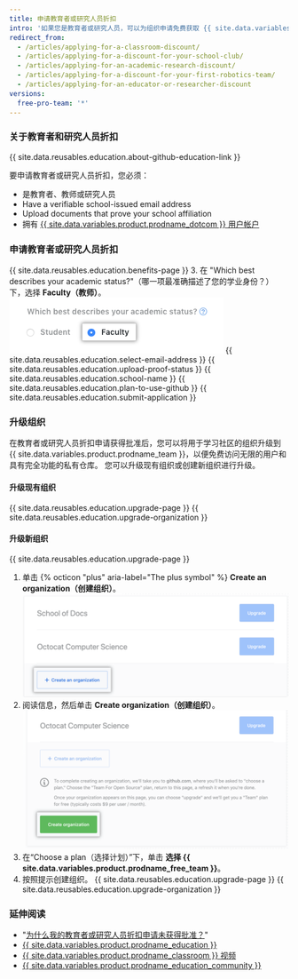 ```yaml
---
title: 申请教育者或研究人员折扣
intro: '如果您是教育者或研究人员，可以为组织申请免费获取 {{ site.data.variables.product.prodname_team }}。'
redirect_from:
  - /articles/applying-for-a-classroom-discount/
  - /articles/applying-for-a-discount-for-your-school-club/
  - /articles/applying-for-an-academic-research-discount/
  - /articles/applying-for-a-discount-for-your-first-robotics-team/
  - /articles/applying-for-an-educator-or-researcher-discount
versions:
  free-pro-team: '*'
---
```


### 关于教育者和研究人员折扣

{{ site.data.reusables.education.about-github-education-link }}

要申请教育者或研究人员折扣，您必须：
- 是教育者、教师或研究人员
- Have a verifiable school-issued email address
- Upload documents that prove your school affiliation
- 拥有 [{{ site.data.variables.product.prodname_dotcom }} 用户帐户](/articles/signing-up-for-a-new-github-account)

### 申请教育者或研究人员折扣

{{ site.data.reusables.education.benefits-page }}
3. 在 "Which best describes your academic status?"（哪一项最准确描述了您的学业身份？）下，选择 **Faculty（教师）**。 ![选择学籍](/assets/images/help/education/academic-status-faculty.png)
{{ site.data.reusables.education.select-email-address }}
{{ site.data.reusables.education.upload-proof-status }}
{{ site.data.reusables.education.school-name }}
{{ site.data.reusables.education.plan-to-use-github }}
{{ site.data.reusables.education.submit-application }}

### 升级组织

在教育者或研究人员折扣申请获得批准后，您可以将用于学习社区的组织升级到 {{ site.data.variables.product.prodname_team }}，以便免费访问无限的用户和具有完全功能的私有仓库。 您可以升级现有组织或创建新组织进行升级。

#### 升级现有组织

{{ site.data.reusables.education.upgrade-page }}
{{ site.data.reusables.education.upgrade-organization }}

#### 升级新组织

{{ site.data.reusables.education.upgrade-page }}
1. 单击 {% octicon "plus" aria-label="The plus symbol" %} **Create an organization（创建组织）**。 ![创建组织按钮](/assets/images/help/education/create-org-button.png)
3. 阅读信息，然后单击 **Create organization（创建组织）**。 ![Create organization button](/assets/images/help/education/create-organization-button.png)
4. 在“Choose a plan（选择计划）”下，单击 **选择 {{ site.data.variables.product.prodname_free_team }}**。
5. 按照提示创建组织。
{{ site.data.reusables.education.upgrade-page }}
{{ site.data.reusables.education.upgrade-organization }}

### 延伸阅读

- "[为什么我的教育者或研究人员折扣申请未获得批准？](/articles/why-wasn-t-my-application-for-an-educator-or-researcher-discount-approved)"
- [{{ site.data.variables.product.prodname_education }}](https://education.github.com)
- [{{ site.data.variables.product.prodname_classroom }} 视频](https://classroom.github.com/videos)
- [{{ site.data.variables.product.prodname_education_community }}](https://education.github.community/)
